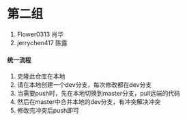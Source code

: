 # 第二组
1. Flower0313 肖华
2. jerrychen417 陈露

#### 统一流程

1.  克隆此仓库在本地
2.  请在本地创建一个dev分支，每次修改都在dev分支
3.  当需要push时，先在本地切换到master分支，pull远端的代码
4.  然后在master中合并本地的dev分支，有冲突解决冲突
5.  修改完冲突后push即可
